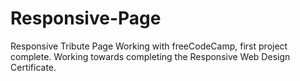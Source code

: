 # Responsive-Page
Responsive Tribute Page Working with freeCodeCamp, first project complete.
Working towards completing the Responsive Web Design Certificate. 
